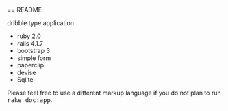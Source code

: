 == README

dribble type application 

* ruby 2.0
* rails 4.1.7
* bootstrap 3
* simple form
* paperclip
* devise
* Sqlite


Please feel free to use a different markup language if you do not plan to run
<tt>rake doc:app</tt>.
